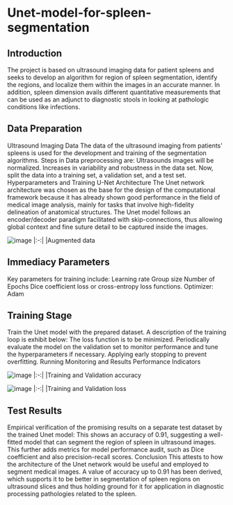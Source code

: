 # Unet-model-for-spleen-segmentation

## Introduction
The project is based on ultrasound imaging data for patient spleens and seeks to develop an algorithm for region of spleen segmentation, identify the regions, and localize them within the images in an accurate manner. In addition, spleen dimension avails different quantitative measurements that can be used as an adjunct to diagnostic stools in looking at pathologic conditions like infections.

## Data Preparation
Ultrasound Imaging Data
The data of the ultrasound imaging from patients' spleens is used for the development and training of the segmentation algorithms.
Steps in Data preprocessing are:
Ultrasounds images will be normalized.
Increases in variability and robustness in the data set.
Now, split the data into a training set, a validation set, and a test set.
Hyperparameters and Training
U-Net Architecture
The Unet network architecture was chosen as the base for the design of the computational framework because it has already shown good performance in the field of medical image analysis, mainly for tasks that involve high-fidelity delineation of anatomical structures. The Unet model follows an encoder/decoder paradigm facilitated with skip-connections, thus allowing global context and fine suture detail to be captured inside the images.

![image](https://github.com/user-attachments/assets/a549f452-fad6-4647-a9fc-9ec14bb33fad)
|:-:|
|Augmented data

## Immediacy Parameters
Key parameters for training include:
Learning rate
Group size
Number of Epochs
Dice coefficient loss or cross-entropy loss functions.
Optimizer: Adam

## Training Stage
Train the Unet model with the prepared dataset. A description of the training loop is exhibit below:
The loss function is to be minimized.
Periodically evaluate the model on the validation set to monitor performance and tune the hyperparameters if necessary.
Applying early stopping to prevent overfitting.
Running Monitoring and Results
Performance Indicators

![image](https://github.com/user-attachments/assets/42734457-039e-4264-a54b-abd39ef4850c)
|:-:|
|Training and Validation accuracy 

![image](https://github.com/user-attachments/assets/9a04d1c7-2d40-49a2-9911-32e65eace3f9)
|:-:|
|Training and Validation loss


## Test Results
Empirical verification of the promising results on a separate test dataset by the trained Unet model: This shows an accuracy of 0.91, suggesting a well-fitted model that can segment the region of spleen in ultrasound images. This further adds metrics for model performance audit, such as Dice coefficient and also precision-recall scores. Conclusion This attests to how the architecture of the Unet network would be useful and employed to segment medical images. A value of accuracy up to 0.91 has been derived, which supports it to be better in segmentation of spleen regions on ultrasound slices and thus holding ground for it for application in diagnostic processing pathologies related to the spleen.
